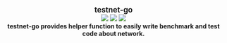 <p align="center">
  <b>
    <span style="font-size:larger;">testnet-go</span>
  </b>
  <br />
   <a href="https://travis-ci.org/detailyang/testnet-go"><img src="https://travis-ci.org/detailyang/testnet-go.svg?branch=master" /></a>
   <a href="https://ci.appveyor.com/project/detailyang/testnet-go"><img src="https://ci.appveyor.com/api/projects/status/an4m2y2s2ry0d4k7?svg=true" /></a>
   <a href="https://godoc.org/github.com/detailyang/testnet-go">
      <img src="https://godoc.org/github.com/detailyang/testnet-go?status.svg"/>
   </a>
   <br />
   <b>testnet-go provides helper function to easily write benchmark and test code about network.</b>
</p>
